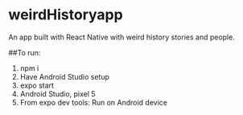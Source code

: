 # weirdHistoryapp
 
An app built with React Native with weird history stories and people. 

##To run:
1. npm i
2. Have Android Studio setup
3. expo start
4. Android Studio, pixel 5
5. From expo dev tools: Run on Android device
